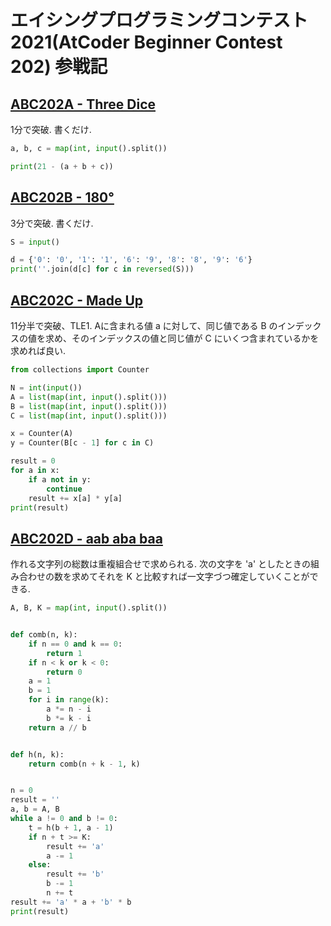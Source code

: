 # エイシングプログラミングコンテスト2021(AtCoder Beginner Contest 202) 参戦記

## [ABC202A - Three Dice](https://atcoder.jp/contests/abc202/tasks/abc202_a)

1分で突破. 書くだけ.

```python
a, b, c = map(int, input().split())

print(21 - (a + b + c))
```

## [ABC202B - 180°](https://atcoder.jp/contests/abc202/tasks/abc202_b)

3分で突破. 書くだけ.

```python
S = input()

d = {'0': '0', '1': '1', '6': '9', '8': '8', '9': '6'}
print(''.join(d[c] for c in reversed(S)))
```

## [ABC202C - Made Up](https://atcoder.jp/contests/abc202/tasks/abc202_c)

11分半で突破、TLE1. Aに含まれる値 a に対して、同じ値である B のインデックスの値を求め、そのインデックスの値と同じ値が C にいくつ含まれているかを求めれば良い.

```python
from collections import Counter

N = int(input())
A = list(map(int, input().split()))
B = list(map(int, input().split()))
C = list(map(int, input().split()))

x = Counter(A)
y = Counter(B[c - 1] for c in C)

result = 0
for a in x:
    if a not in y:
        continue
    result += x[a] * y[a]
print(result)
```

## [ABC202D - aab aba baa](https://atcoder.jp/contests/abc202/tasks/abc202_d)

作れる文字列の総数は重複組合せで求められる. 次の文字を 'a' としたときの組み合わせの数を求めてそれを K と比較すれば一文字づつ確定していくことができる.

```python
A, B, K = map(int, input().split())


def comb(n, k):
    if n == 0 and k == 0:
        return 1
    if n < k or k < 0:
        return 0
    a = 1
    b = 1
    for i in range(k):
        a *= n - i
        b *= k - i
    return a // b


def h(n, k):
    return comb(n + k - 1, k)


n = 0
result = ''
a, b = A, B
while a != 0 and b != 0:
    t = h(b + 1, a - 1)
    if n + t >= K:
        result += 'a'
        a -= 1
    else:
        result += 'b'
        b -= 1
        n += t
result += 'a' * a + 'b' * b
print(result)
```
